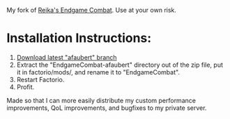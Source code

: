 My fork of [Reika's Endgame Combat](https://github.com/ReikaKalseki/EndgameCombat).
Use at your own risk.

# Installation Instructions:
1. [Download latest "afaubert" branch](https://github.com/AnthonyFaubert/EndgameCombat/archive/refs/heads/afaubert.zip)
2. Extract the "EndgameCombat-afaubert" directory out of the zip file, put it in factorio/mods/, and rename it to "EndgameCombat".
3. Restart Factorio.
4. Profit.

Made so that I can more easily distribute my custom performance improvements, QoL improvements, and bugfixes to my private server.
